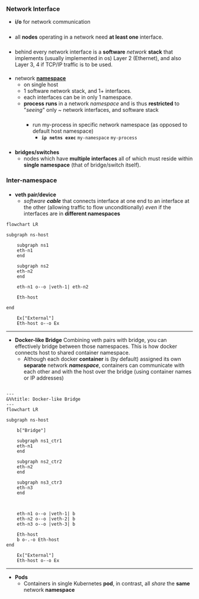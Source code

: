 ### Network Interface 

- **i/o** for network communication

#####
- all **nodes** operating in a network need **at least one** interface.

#####
- behind every network interface is a **software** *network* **stack** that implements (usually implemented in os) Layer 2 (Ethernet), and also Layer 3, 4 if TCP/IP traffic is to be used.



####

- network **[namespace](..//devops/docker/tech/process_isolation.md)** 
    - on single host
    -  1 software network stack, and 1+ interfaces. 
    - each interfaces can be in only 1 namespace.
    - **process** **runs** in a network *namespace* and is thus **restricted**  to "*seeing*" only ~ network interfaces, and software stack
        #####
        - run my-process in specific network namespace (as opposed to default host namespace)
            - **`ip netns exec`** `my-namespace` `my-process`

#####
- **bridges/switches** 
    - nodes which have **multiple interfaces** all of which must reside within **single namespace** (that of bridge/switch itself).

### Inter-namespace
####
- **veth pair/device** 
    - *software **cable*** that connects interface at one end to an interface at the other (allowing traffic to flow unconditionally) *even* if the interfaces are in **different namespaces**

```mermaid
flowchart LR

subgraph ns-host

    subgraph ns1
    eth-n1
    end

    subgraph ns2
    eth-n2
    end

    eth-n1 o--o |veth-1| eth-n2

    Eth-host

end    

    Ex["External"]
    Eth-host o--o Ex
```
---
 - **Docker-like Bridge**
Combining veth pairs with bridge, you can effectively bridge between those namespaces. This is how docker connects host to shared container namespace. 
    - Although each docker **container** is (by default) assigned its own **separate** network ***namespace***, containers can communicate with each other and with the host over the bridge (using container names or IP addresses)


```mermaid

---
&%%title: Docker-like Bridge
---
flowchart LR
    
subgraph ns-host

    b["Bridge"]

    subgraph ns1_ctr1
    eth-n1
    end

    subgraph ns2_ctr2
    eth-n2
    end

    subgraph ns3_ctr3
    eth-n3
    end


    
    eth-n1 o--o |veth-1| b
    eth-n2 o--o |veth-2| b 
    eth-n3 o--o |veth-3| b 

    Eth-host
    b o-.-o Eth-host
end    

    Ex["External"]
    Eth-host o--o Ex
```

---
- **Pods**
    - Containers in single Kubernetes **pod**, in contrast, all *share* the **same** network **namespace**







